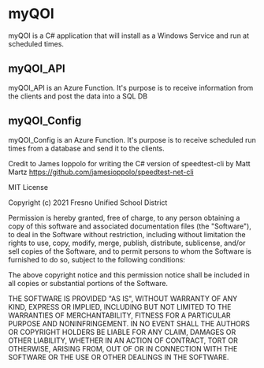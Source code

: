 # myQOI
myQOI is a C# application that will install as a Windows Service and run at scheduled times.

## myQOI_API
myQOI_API is an Azure Function. It's purpose is to receive information from the clients and post the data into a SQL DB

## myQOI_Config
myQOI_Config is an Azure Function. It's purpose is to receive scheduled run times from a database and send it to the clients.





Credit to James Ioppolo for writing the C# version of speedtest-cli by Matt Martz
https://github.com/jamesioppolo/speedtest-net-cli


MIT License

Copyright (c) 2021 Fresno Unified School District

Permission is hereby granted, free of charge, to any person obtaining a copy
of this software and associated documentation files (the "Software"), to deal
in the Software without restriction, including without limitation the rights
to use, copy, modify, merge, publish, distribute, sublicense, and/or sell
copies of the Software, and to permit persons to whom the Software is
furnished to do so, subject to the following conditions:

The above copyright notice and this permission notice shall be included in all
copies or substantial portions of the Software.

THE SOFTWARE IS PROVIDED "AS IS", WITHOUT WARRANTY OF ANY KIND, EXPRESS OR
IMPLIED, INCLUDING BUT NOT LIMITED TO THE WARRANTIES OF MERCHANTABILITY,
FITNESS FOR A PARTICULAR PURPOSE AND NONINFRINGEMENT. IN NO EVENT SHALL THE
AUTHORS OR COPYRIGHT HOLDERS BE LIABLE FOR ANY CLAIM, DAMAGES OR OTHER
LIABILITY, WHETHER IN AN ACTION OF CONTRACT, TORT OR OTHERWISE, ARISING FROM,
OUT OF OR IN CONNECTION WITH THE SOFTWARE OR THE USE OR OTHER DEALINGS IN THE
SOFTWARE.
